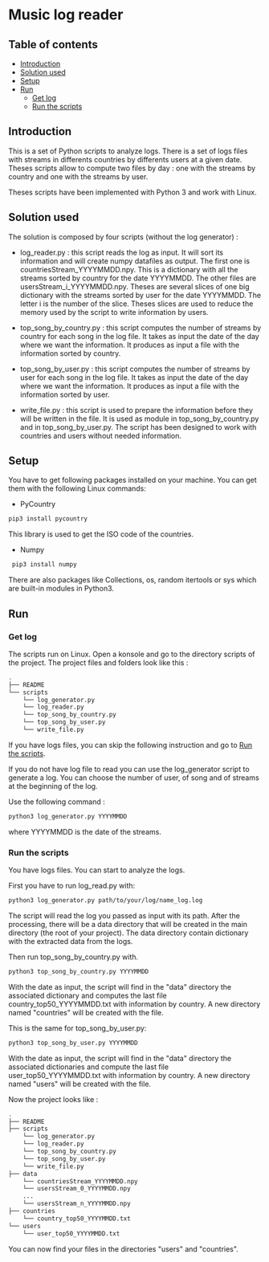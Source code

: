 # Music log reader

## Table of contents
- [Introduction](#link1)
- [Solution used](#link2)
- [Setup](#link3)
- [Run](#link4)
   - [Get log](#link5)
   - [Run the scripts](#link6)

## Introduction <a id="link1">

This is a set of Python scripts to analyze logs. There is a set of logs files with streams in differents countries by differents users at a given date. Theses scripts allow to compute two files by day : one with the streams by country and one with the streams by user.

Theses scripts have been implemented with Python 3 and work with Linux.

## Solution used <a id="link2">

The solution is composed by four scripts (without the log generator) : 

 - log_reader.py : this script reads the log as input. It will sort its information and will create numpy datafiles as output. The first one is countriesStream_YYYYMMDD.npy. This is a dictionary with all the streams sorted by country for the date YYYYMMDD. The other files are usersStream_i_YYYYMMDD.npy. Theses are several slices of one big dictionary with the streams sorted by user for the date YYYYMMDD. The letter i is the number of the slice. 
  Theses slices are used to reduce the memory used by the script to write information by users. 
 
 - top_song_by_country.py :  this script computes the number of streams by country for each song in the log file. It takes as input the date of the day where we want the information. It produces as input a file with the information sorted by country.
 
 - top_song_by_user.py : this script computes the number of streams by user for each song in the log file. It takes as input the date of the day where we want the information. It produces as input a file with the information sorted by user.
 
 - write_file.py : this script is used to prepare the information before they will be written in the file. It is used as module in top_song_by_country.py and in top_song_by_user.py. The script has been designed to work with countries and users without needed information.



## Setup <a id="link3">

You have to get following packages installed on your machine. You can get them with the following Linux commands:

 - PyCountry
 ```bash
 pip3 install pycountry
 ```
This library is used to get the ISO code of the countries.
 
 - Numpy
```bash
 pip3 install numpy
 ``` 
 
 There are also packages like Collections, os, random itertools or sys which are built-in modules in Python3.

## Run <a id="link4">

### Get log <a id="link5">

The scripts run on Linux. Open a konsole and go to the directory scripts of the project. The project files and folders look like this : 
```bash
.
├── README
└── scripts
    └── log_generator.py
    └── log_reader.py
    └── top_song_by_country.py
    └── top_song_by_user.py
    └── write_file.py
```

If you have logs files, you can skip the following instruction and go to [Run the scripts](#link6).

If you do not have log file to read you can use the log_generator script to generate a log. You can choose the number of user, of song and of streams at the beginning of the log.

Use the following command :
```bash
python3 log_generator.py YYYYMMDD
```
where YYYYMMDD is the date of the streams.

###  Run the scripts <a id="link6"> 

You have logs files. You can start to analyze the logs.

First you have to run log_read.py with:
```bash
python3 log_generator.py path/to/your/log/name_log.log
```
The script will read the log you passed as input with its path. After the processing, there will be a data directory that will be created in the main directory (the root of your project). The data directory contain dictionary with the extracted data from the logs.

Then run top_song_by_country.py with.
```bash
python3 top_song_by_country.py YYYYMMDD
```
With the date as input, the script will find in the "data" directory the associated dictionary and computes the last file country_top50_YYYYMMDD.txt with information by country. A new directory named "countries" will be created with the file.

This is the same for top_song_by_user.py:
```bash
python3 top_song_by_user.py YYYYMMDD
```
With the date as input, the script will find in the "data" directory the associated dictionaries and compute the last file user_top50_YYYYMMDD.txt with information by country. A new directory named "users" will be created with the file.


Now the project looks like :
```bash
.
├── README
├── scripts
    └── log_generator.py
    └── log_reader.py
    └── top_song_by_country.py
    └── top_song_by_user.py
    └── write_file.py
├── data
    └── countriesStream_YYYYMMDD.npy
    └── usersStream_0_YYYYMMDD.npy
    ...
    └── usersStream_n_YYYYMMDD.npy
├── countries
    └── country_top50_YYYYMMDD.txt
└── users
    └── user_top50_YYYYMMDD.txt
```

You can now find your files in the directories "users" and "countries".


